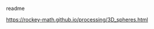 readme

<a href="https://rockey-math.github.io/processing/3D_spheres.html">https://rockey-math.github.io/processing/3D_spheres.html</a>
